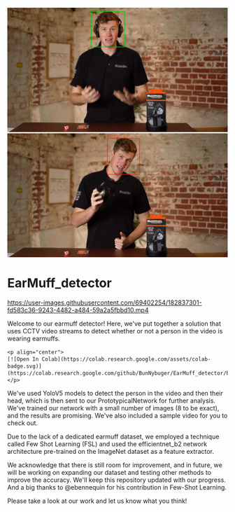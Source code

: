 ![EarMuff Detected](Sample_detection.jpg?raw=true "earMuff Detected")
![EarMuff NOTDetected](Sample_detection2.jpg?raw=true "earMuff NOTDetected")

# EarMuff_detector

https://user-images.githubusercontent.com/69402254/182837301-fd583c36-9243-4482-a484-59a2a5fbbd10.mp4  


Welcome to our earmuff detector! Here, we've put together a solution that uses CCTV video streams to detect whether or not a person in the video is wearing earmuffs.

    <p align="center">
    [![Open In Colab](https://colab.research.google.com/assets/colab-badge.svg)](https://colab.research.google.com/github/BunNybuger/EarMuff_detector/blob/master/EarMuff_Detector_using_few_shot_learning_Colab_version.ipynb)
    </p>
We've used YoloV5 models to detect the person in the video and then their head, which is then sent to our PrototypicalNetwork for further analysis. We've trained our network with a small number of images (8 to be exact), and the results are promising. We've also included a sample video for you to check out.

Due to the lack of a dedicated earmuff dataset, we employed a technique called Few Shot Learning (FSL) and used the efficientnet_b2 network architecture pre-trained on the ImageNet dataset as a feature extractor.

We acknowledge that there is still room for improvement, and in future, we will be working on expanding our dataset and testing other methods to improve the accuracy. We'll keep this repository updated with our progress. And a big thanks to @ebennequin for his contribution in Few-Shot Learning.

Please take a look at our work and let us know what you think!